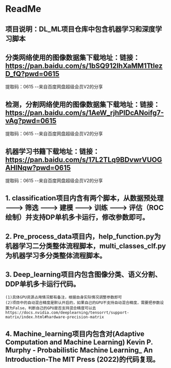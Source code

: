 #                                   ReadMe

## 项目说明：DL_ML项目仓库中包含机器学习和深度学习脚本

## 分类网络使用的图像数据集下载地址：链接：https://pan.baidu.com/s/1bSQ912IhXaMM1TtIezD_fQ?pwd=0615 
提取码：0615 
--来自百度网盘超级会员V2的分享



## 检测，分割网络使用的图像数据集下载地址：链接：https://pan.baidu.com/s/1AeW_rjhPIDcANoifg7-vAg?pwd=0615 
提取码：0615 
--来自百度网盘超级会员V2的分享



## 机器学习书籍下载地址：链接：https://pan.baidu.com/s/17L2TLq9BDvwrVUOGAHINqw?pwd=0615 
提取码：0615 
--来自百度网盘超级会员V2的分享



## 1. classification项目内含有两个脚本，从数据预处理 ---> 筛选 ---> 建模 ---> 训练 ---> 评估（ROC绘制）并支持DP单机多卡运行，修改参数即可。



## 2. Pre_process_data项目内，help_function.py为机器学习二分类整体流程脚本，multi_classes_clf.py为机器学习多分类整体流程脚本。



## 3. Deep_learning项目内包含图像分类、语义分割、DDP单机多卡运行代码。
    (1)具体GPU资源占用情况都有备注，根据自身实际情况调整参数即可
    (2)项目中的自动混合精度是默认开启的，如果自己的GPU不支持自动混合精度，需要把参数设置为False，判断自己的GPU是否支持混合精度可以去https://docs.nvidia.com/deeplearning/tensorrt/support-matrix/index.html#hardware-precision-matrix



## 4. Machine_learning项目内包含对(Adaptive Computation and Machine Learning) Kevin P. Murphy - Probabilistic Machine Learning_ An Introduction-The MIT Press (2022)的代码复现。

